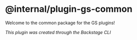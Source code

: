 # @internal/plugin-gs-common

Welcome to the common package for the GS plugins!

_This plugin was created through the Backstage CLI_
